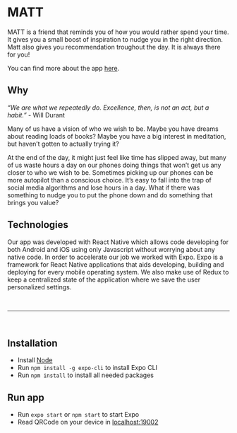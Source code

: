 # MATT

MATT is a friend that reminds you of how you would rather spend your time. It gives you a small boost of inspiration to nudge you in the right direction. Matt also gives you recommendation troughout the day. It is always there for you!

You can find more about the app [here](https://matt-9f1781.webflow.io/).


## Why
_“We are what we repeatedly do. Excellence, then, is not an act, but a habit.”_ - Will Durant

Many of us have a vision of who we wish to be. Maybe you have dreams about reading loads of books? Maybe you have a big interest in meditation, but haven’t gotten to actually trying it?

At the end of the day, it might just feel like time has slipped away, but many of us waste hours a day on our phones doing things that won’t get us any closer to who we wish to be. Sometimes picking up our phones can be more autopilot than a conscious choice. It’s easy to fall into the trap of social media algorithms and lose hours in a day. What if there was something to nudge you to put the phone down and do something that brings you value?


## Technologies
Our app was developed with React Native which allows code developing for both Android and iOS using only Javascript without worrying about any native code. In order to accelerate our job we worked with Expo. Expo is a framework for React Native applications that aids developing, building and deploying for every mobile operating system. We also make use of Redux to keep a centralized state of the application where we save the user personalized settings.

</br>

----

</br>

## Installation

- Install [Node](https://nodejs.org/en/download/)
- Run `npm install -g expo-cli` to install Expo CLI
- Run `npm install` to install all needed packages

## Run app

- Run `expo start` or `npm start` to start Expo
- Read QRCode on your device in [localhost:19002](http://localhost:19002/)
